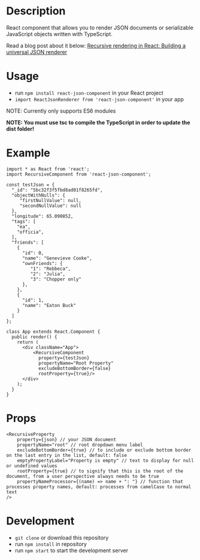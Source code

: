 # Description

React component that allows you to render JSON documents or serializable JavaScript objects written with TypeScript.

Read a blog post about it below:
[Recursive rendering in React: Building a universal JSON renderer](https://dev.to/baso53/recursive-rendering-in-react-building-a-universal-json-renderer-f59)

# Usage
- run `npm install react-json-component` in your React project
- `import ReactJsonRenderer from 'react-json-component'` in your app

NOTE: Currently only supports ES6 modules

**NOTE: You must use tsc to compile the TypeScript in order to update the dist folder!**

# Example
```tsx
import * as React from 'react';
import RecursiveComponent from 'react-json-component';

const testJson = {
  "_id": "5bc32f3f5fbd8ad01f8265fd",
  "objectWithNulls": {
     "firstNullValue": null,
     "secondNullValue": null     
  },
  "longitude": 65.090852,
  "tags": [
    "ea",
    "officia",
  ],
  "friends": [
    {
      "id": 0,
      "name": "Genevieve Cooke",
      "ownFriends": {
         "1": "Rebbeca",
         "2": "Julia",
         "3": "Chopper only"
      },
    },
    {
      "id": 1,
      "name": "Eaton Buck"
    }
  ]
};

class App extends React.Component {
  public render() {
    return (
      <div className="App">
          <RecursiveComponent
            property={testJson}
            propertyName="Root Property"
            excludeBottomBorder={false}
            rootProperty={true}/>
      </div>
    );
  }
}
```

# Props
```tsx
<RecursiveProperty
    property={json} // your JSON document
    propertyName="root" // root dropdown menu label
    excludeBottomBorder={true} // to include or exclude bottom border on the last entry in the list, default: false
    emptyPropertyLabel="Property is empty" // text to display for null or undefined values
    rootProperty={true} // to signify that this is the root of the document, from a user perspective always needs to be true
    propertyNameProcessor={(name) => name + ": "} // function that processes property names, default: processes from camelCase to normal text
/>
```

# Development
- `git clone` or download this repository
- run `npm install` in repository
- run `npm start` to start the development server
